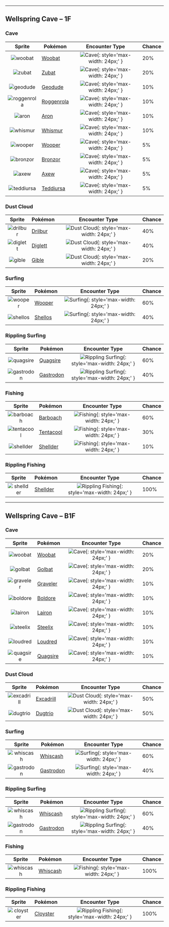 

---

## Wellspring Cave – 1F

### Cave

| Sprite | Pokémon | Encounter Type | Chance |
| :---: | --- | :---: | --- |
| ![woobat](../assets/sprites/woobat/front.gif) | [Woobat](../pokemon/woobat.md/) | ![Cave](../assets/encounter_types/cave.png){: style='max-width: 24px;' } | 20% |
| ![zubat](../assets/sprites/zubat/front.gif) | [Zubat](../pokemon/zubat.md/) | ![Cave](../assets/encounter_types/cave.png){: style='max-width: 24px;' } | 20% |
| ![geodude](../assets/sprites/geodude/front.gif) | [Geodude](../pokemon/geodude.md/) | ![Cave](../assets/encounter_types/cave.png){: style='max-width: 24px;' } | 10% |
| ![roggenrola](../assets/sprites/roggenrola/front.gif) | [Roggenrola](../pokemon/roggenrola.md/) | ![Cave](../assets/encounter_types/cave.png){: style='max-width: 24px;' } | 10% |
| ![aron](../assets/sprites/aron/front.gif) | [Aron](../pokemon/aron.md/) | ![Cave](../assets/encounter_types/cave.png){: style='max-width: 24px;' } | 10% |
| ![whismur](../assets/sprites/whismur/front.gif) | [Whismur](../pokemon/whismur.md/) | ![Cave](../assets/encounter_types/cave.png){: style='max-width: 24px;' } | 10% |
| ![wooper](../assets/sprites/wooper/front.gif) | [Wooper](../pokemon/wooper.md/) | ![Cave](../assets/encounter_types/cave.png){: style='max-width: 24px;' } | 5% |
| ![bronzor](../assets/sprites/bronzor/front.gif) | [Bronzor](../pokemon/bronzor.md/) | ![Cave](../assets/encounter_types/cave.png){: style='max-width: 24px;' } | 5% |
| ![axew](../assets/sprites/axew/front.gif) | [Axew](../pokemon/axew.md/) | ![Cave](../assets/encounter_types/cave.png){: style='max-width: 24px;' } | 5% |
| ![teddiursa](../assets/sprites/teddiursa/front.gif) | [Teddiursa](../pokemon/teddiursa.md/) | ![Cave](../assets/encounter_types/cave.png){: style='max-width: 24px;' } | 5%

### Dust Cloud

| Sprite | Pokémon | Encounter Type | Chance |
| :---: | --- | :---: | --- |
| ![drilbur](../assets/sprites/drilbur/front.gif) | [Drilbur](../pokemon/drilbur.md/) | ![Dust Cloud](../assets/encounter_types/dust_cloud.png){: style='max-width: 24px;' } | 40% |
| ![diglett](../assets/sprites/diglett/front.gif) | [Diglett](../pokemon/diglett.md/) | ![Dust Cloud](../assets/encounter_types/dust_cloud.png){: style='max-width: 24px;' } | 40% |
| ![gible](../assets/sprites/gible/front.gif) | [Gible](../pokemon/gible.md/) | ![Dust Cloud](../assets/encounter_types/dust_cloud.png){: style='max-width: 24px;' } | 20%

### Surfing

| Sprite | Pokémon | Encounter Type | Chance |
| :---: | --- | :---: | --- |
| ![wooper](../assets/sprites/wooper/front.gif) | [Wooper](../pokemon/wooper.md/) | ![Surfing](../assets/encounter_types/surfing.png){: style='max-width: 24px;' } | 60% |
| ![shellos](../assets/sprites/shellos/front.gif) | [Shellos](../pokemon/shellos.md/) | ![Surfing](../assets/encounter_types/surfing.png){: style='max-width: 24px;' } | 40%

### Rippling Surfing

| Sprite | Pokémon | Encounter Type | Chance |
| :---: | --- | :---: | --- |
| ![quagsire](../assets/sprites/quagsire/front.gif) | [Quagsire](../pokemon/quagsire.md/) | ![Rippling Surfing](../assets/encounter_types/rippling_surfing.png){: style='max-width: 24px;' } | 60% |
| ![gastrodon](../assets/sprites/gastrodon/front.gif) | [Gastrodon](../pokemon/gastrodon.md/) | ![Rippling Surfing](../assets/encounter_types/rippling_surfing.png){: style='max-width: 24px;' } | 40%

### Fishing

| Sprite | Pokémon | Encounter Type | Chance |
| :---: | --- | :---: | --- |
| ![barboach](../assets/sprites/barboach/front.gif) | [Barboach](../pokemon/barboach.md/) | ![Fishing](../assets/encounter_types/fishing.png){: style='max-width: 24px;' } | 60% |
| ![tentacool](../assets/sprites/tentacool/front.gif) | [Tentacool](../pokemon/tentacool.md/) | ![Fishing](../assets/encounter_types/fishing.png){: style='max-width: 24px;' } | 30% |
| ![shellder](../assets/sprites/shellder/front.gif) | [Shellder](../pokemon/shellder.md/) | ![Fishing](../assets/encounter_types/fishing.png){: style='max-width: 24px;' } | 10%

### Rippling Fishing

| Sprite | Pokémon | Encounter Type | Chance |
| :---: | --- | :---: | --- |
| ![shellder](../assets/sprites/shellder/front.gif) | [Shellder](../pokemon/shellder.md/) | ![Rippling Fishing](../assets/encounter_types/rippling_fishing.png){: style='max-width: 24px;' } | 100%

---

## Wellspring Cave – B1F

### Cave

| Sprite | Pokémon | Encounter Type | Chance |
| :---: | --- | :---: | --- |
| ![woobat](../assets/sprites/woobat/front.gif) | [Woobat](../pokemon/woobat.md/) | ![Cave](../assets/encounter_types/cave.png){: style='max-width: 24px;' } | 20% |
| ![golbat](../assets/sprites/golbat/front.gif) | [Golbat](../pokemon/golbat.md/) | ![Cave](../assets/encounter_types/cave.png){: style='max-width: 24px;' } | 20% |
| ![graveler](../assets/sprites/graveler/front.gif) | [Graveler](../pokemon/graveler.md/) | ![Cave](../assets/encounter_types/cave.png){: style='max-width: 24px;' } | 10% |
| ![boldore](../assets/sprites/boldore/front.gif) | [Boldore](../pokemon/boldore.md/) | ![Cave](../assets/encounter_types/cave.png){: style='max-width: 24px;' } | 10% |
| ![lairon](../assets/sprites/lairon/front.gif) | [Lairon](../pokemon/lairon.md/) | ![Cave](../assets/encounter_types/cave.png){: style='max-width: 24px;' } | 10% |
| ![steelix](../assets/sprites/steelix/front.gif) | [Steelix](../pokemon/steelix.md/) | ![Cave](../assets/encounter_types/cave.png){: style='max-width: 24px;' } | 10% |
| ![loudred](../assets/sprites/loudred/front.gif) | [Loudred](../pokemon/loudred.md/) | ![Cave](../assets/encounter_types/cave.png){: style='max-width: 24px;' } | 10% |
| ![quagsire](../assets/sprites/quagsire/front.gif) | [Quagsire](../pokemon/quagsire.md/) | ![Cave](../assets/encounter_types/cave.png){: style='max-width: 24px;' } | 10%

### Dust Cloud

| Sprite | Pokémon | Encounter Type | Chance |
| :---: | --- | :---: | --- |
| ![excadrill](../assets/sprites/excadrill/front.gif) | [Excadrill](../pokemon/excadrill.md/) | ![Dust Cloud](../assets/encounter_types/dust_cloud.png){: style='max-width: 24px;' } | 50% |
| ![dugtrio](../assets/sprites/dugtrio/front.gif) | [Dugtrio](../pokemon/dugtrio.md/) | ![Dust Cloud](../assets/encounter_types/dust_cloud.png){: style='max-width: 24px;' } | 50%

### Surfing

| Sprite | Pokémon | Encounter Type | Chance |
| :---: | --- | :---: | --- |
| ![whiscash](../assets/sprites/whiscash/front.gif) | [Whiscash](../pokemon/whiscash.md/) | ![Surfing](../assets/encounter_types/surfing.png){: style='max-width: 24px;' } | 60% |
| ![gastrodon](../assets/sprites/gastrodon/front.gif) | [Gastrodon](../pokemon/gastrodon.md/) | ![Surfing](../assets/encounter_types/surfing.png){: style='max-width: 24px;' } | 40%

### Rippling Surfing

| Sprite | Pokémon | Encounter Type | Chance |
| :---: | --- | :---: | --- |
| ![whiscash](../assets/sprites/whiscash/front.gif) | [Whiscash](../pokemon/whiscash.md/) | ![Rippling Surfing](../assets/encounter_types/rippling_surfing.png){: style='max-width: 24px;' } | 60% |
| ![gastrodon](../assets/sprites/gastrodon/front.gif) | [Gastrodon](../pokemon/gastrodon.md/) | ![Rippling Surfing](../assets/encounter_types/rippling_surfing.png){: style='max-width: 24px;' } | 40%

### Fishing

| Sprite | Pokémon | Encounter Type | Chance |
| :---: | --- | :---: | --- |
| ![whiscash](../assets/sprites/whiscash/front.gif) | [Whiscash](../pokemon/whiscash.md/) | ![Fishing](../assets/encounter_types/fishing.png){: style='max-width: 24px;' } | 100%

### Rippling Fishing

| Sprite | Pokémon | Encounter Type | Chance |
| :---: | --- | :---: | --- |
| ![cloyster](../assets/sprites/cloyster/front.gif) | [Cloyster](../pokemon/cloyster.md/) | ![Rippling Fishing](../assets/encounter_types/rippling_fishing.png){: style='max-width: 24px;' } | 100% |
